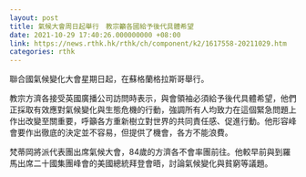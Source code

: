 ```yaml
---
layout: post
title: 氣候大會周日起舉行　教宗籲各國給予後代具體希望
date: 2021-10-29 17:40:26.000000000 +08:00
link: https://news.rthk.hk/rthk/ch/component/k2/1617558-20211029.htm
categories: rthk
---
```


聯合國氣候變化大會星期日起，在蘇格蘭格拉斯哥舉行。

教宗方濟各接受英國廣播公司訪問時表示，與會領袖必須給予後代具體希望，他們正採取有效應對氣候變化與生態危機的行動，強調所有人均致力在這個緊急問題上作出改變至關重要，呼籲各方重新樹立對世界的共同責任感、促進行動。他形容峰會要作出徹底的決定並不容易，但提供了機會，各方不能浪費。

梵蒂岡將派代表團出席氣候大會，84歲的方濟各不會率團前往。他較早前與到羅馬出席二十國集團峰會的美國總統拜登會晤，討論氣候變化與貧窮等議題。
